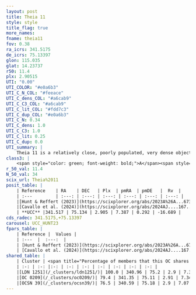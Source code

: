 ```yaml
---
layout: post
title: Theia 11
style: style
title_flag: true
more_names: 
fname: theia11
fov: 0.38
ra_icrs: 341.5175
de_icrs: 75.13397
glon: 115.035
glat: 14.23737
r50: 11.4
plx: 2.90515
UTI: "0.00"
UTI_COLOR: "#e0a6b3"
UTI_C_N_COL: "#feeace"
UTI_C_dens_COL: "#a6cab9"
UTI_C_C3_COL: "#a6cab9"
UTI_C_lit_COL: "#fdd7c3"
UTI_C_dup_COL: "#e0a6b3"
UTI_C_N: 0.34
UTI_C_dens: 1.0
UTI_C_C3: 1.0
UTI_C_lit: 0.25
UTI_C_dup: 0.0
UTI_summary: |
    Theia 11 is a relatively close, poorly populated, very dense object of very high C3 quality. It was recently reported in the literature.<br><br><span style="color: #99180f; font-weight: bold;">Warning: </span>This is very likely a duplicate object, which shares a large percentage of members with at least one previously reported entry.
class3: |
    <span style="color: green; font-weight: bold;">A</span><span style="color: green; font-weight: bold;">A</span>
r_50_val: 11.4
N_50_val: 34
scix_url: Theia%2011
posit_table: |
    | Reference    | RA    | DEC   | Plx  | pmRA  | pmDE   |  Rv  |
    | :---         | :---: | :---: | :---: | :---: | :---: | :---: |
    |[Hunt & Reffert (2023)](https://scixplorer.org/abs/2023A%26A...673A.114H) | 341.328 | 75.155 | 2.913 | 7.332 | 0.521 | -44.971 |
    |[Cavallo et al. (2024)](https://scixplorer.org/abs/2024AJ....167...12C) | 341.089 | 75.238 | 2.915 | -- | -- | -- |
    | **UCC** |341.517 | 75.134 | 2.905 | 7.387 | 0.292 | -16.689 | 
cds_radec: 341.5175,+75.13397
carousel: UCC_HUNT23
fpars_table: |
    | Reference |  Values |
    | :---  |  :---:  |
    | [Hunt & Reffert (2023)](https://scixplorer.org/abs/2023A%26A...673A.114H) | `AV50=0.486, diffAV50=1.773, MOD50=7.586, logAge50=6.734` |
    | [Cavallo et al. (2024)](https://scixplorer.org/abs/2024AJ....167...12C) | `AV50=1.85, dMod50=7.98, logAge50=6.77, [Fe/H]50=0.17` |
shared_table: |
    | Cluster | <span title="Percentage of members that this OC shares with the ones listed">%</span>   | RA   | DEC   | Plx   | pmRA  | pmDE  | Rv | UTI |
    | :-: | :-: |:-: | :-: | :-: | :-: | :-: | :-: | :-: |
    |[LDN 1251](/_clusters/ldn1251/)| 100.0 | 340.96 | 75.2 | 2.9 | 7.34 | 0.48 | -34.04 |0.45 |
    |[OC 0209](/_clusters/oc0209/)| 79.4 | 341.35 | 75.11 | 2.91 | 7.34 | 0.29 | -16.69 |0.46 |
    |[OCSN 39](/_clusters/ocsn39/)| 76.5 | 340.59 | 75.18 | 2.9 | 7.07 | 0.65 | -48.18 |0.0 |
---
```

